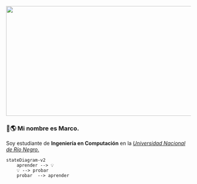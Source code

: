 <img src="https://media2.giphy.com/media/TZf4ZyXb0lXXi/giphy.gif?cid=ecf05e478ru0ufqcequac2r6en9feutvzdlfkvi5mm9uglgz&rid=giphy.gif&ct=g" width="1000rem" height="300rem" />

### 👋🌎 Mi nombre es **Marco**.

Soy estudiante de **Ingeniería en Computación** en la [*Universidad Nacional de Río Negro*.
](https://www.unrn.edu.ar/home)

```mermaid
stateDiagram-v2
    aprender --> 💡
    💡 --> probar
    probar  --> aprender
```
